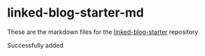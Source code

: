 # linked-blog-starter-md
These are the markdown files for the [linked-blog-starter](https://github.com/matthewwong525/linked-blog-starter) repository

Successfully added
